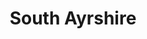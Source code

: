 ---
schema: default
title: South Ayrshire
description: Health and social care partnership for the South Ayrshire area
logo: ''
type:
- Other Scottish Govt agency
portal_url: ''
org_url: 
twitter_handle: 
wikidata_qid: Q108837016
wdtk_id: 
---